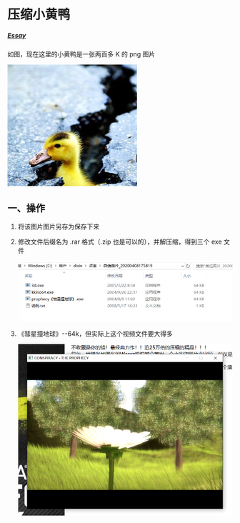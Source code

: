 # 压缩小黄鸭

##### [Essay](https://dixinl.github.io/Essay/)

如图，现在这里的小黄鸭是一张两百多 K 的 png 图片

![1334590260_3343](./images/1334590260_3343.png)

## 一、操作

1. 将该图片图片另存为保存下来

2. 修改文件后缀名为 .rar 格式（.zip 也是可以的），并解压缩，得到三个 exe 文件

   ![1587353037859](./images/1587353037859.png)

3. 《彗星撞地球》--64k，但实际上这个视频文件要大得多

   ![1587354021570](./images/1587354021570.png)